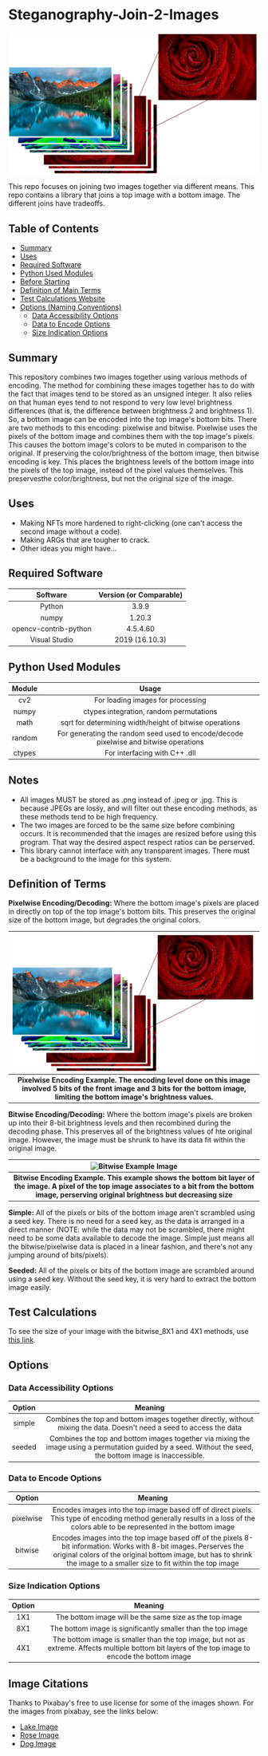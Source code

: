 # Steganography-Join-2-Images

![Pixelwise Example Image](https://github.com/jeremybeeman/Steganography-Join-2-Images/blob/main/README_images/pixelwise_example.png)

This repo focuses on joining two images together via different means. This repo contains a library that joins a top image with a bottom image. The different joins have tradeoffs. 
## Table of Contents 
- [Summary](#summary)
- [Uses](#uses)
- [Required Software](#required-software)
- [Python Used Modules](#python-used-modules)
- [Before Starting](#notes)
- [Definition of Main Terms](#definition-of-terms)
- [Test Calculations Website](#test-calculations)
- [Options (Naming Conventions)](#options)
  * [Data Accessibility Options](#data-accessibility-options)
  * [Data to Encode Options](#data-to-encode-options)
  * [Size Indication Options](#size-indication-options)

## Summary 

This repository combines two images together using various methods of encoding. The method for combining these images together has to do with the fact that images tend to be stored as an unsigned integer. It also relies on that human eyes tend to not respond to very low level brightness differences (that is, the difference between brightness 2 and brightness 1). So, a bottom image can be encoded into the top image's bottom bits. There are two methods to this encoding: pixelwise and bitwise. Pixelwise uses the pixels of the bottom image and combines them with the top image's pixels. This causes the bottom image's colors to be muted in comparison to the original. If preserving the color/brightness of the bottom image, then bitwise encoding is key. This places the brightness levels of the bottom image into the pixels of the top image, instead of the pixel values themselves. This preservesthe color/brightness, but not the original size of the image. 

## Uses 

- Making NFTs more hardened to right-clicking (one can't access the second image without a code). 
- Making ARGs that are tougher to crack. 
- Other ideas you might have...

## Required Software 

| Software                               | Version (or Comparable)  |
|:--------------------------------------:|:------------------------:|
| Python                                 | 3.9.9                    |
| numpy                                  | 1.20.3                   |
| opencv-contrib-python                  | 4.5.4.60                 |    
| Visual Studio                          | 2019 (16.10.3)           | 

## Python Used Modules 

| Module                                 | Usage  |
|:--------------------------------------:|:------------------------:|
| cv2                                    | For loading images for processing                                                                     |
| numpy                                  | ctypes integration, random permutations                                                               |
| math                                   | sqrt for determining width/height of bitwise operations                                               |
| random                                 | For generating the random seed used to encode/decode pixelwise and bitwise operations                 |   
| ctypes                                 | For interfacing with C++ .dll                                                                         |

## Notes 

- All images MUST be stored as .png instead of .jpeg or .jpg. This is because JPEGs are lossy, and will filter out these encoding methods, as these methods tend to be high frequency. 
- The two images are forced to be the same size before combining occurs. It is recommended that the images are resized before using this program. That way the desired aspect respect ratios can be perserved. 
- This library cannot interface with any transparent images. There must be a background to the image for this system.

## Definition of Terms

**Pixelwise Encoding/Decoding:** Where the bottom image's pixels are placed in directly on top of the top image's bottom bits. This preserves the original size of the bottom image, but degrades the original colors.

| ![Pixelwise Example Image](https://github.com/jeremybeeman/Steganography-Join-2-Images/blob/main/README_images/pixelwise_example.png) |
|:---:|
| **Pixelwise Encoding Example. The encoding level done on this image involved 5 bits of the front image and 3 bits for the bottom image, limiting the bottom image's brightness values.**

**Bitwise Encoding/Decoding:** Where the bottom image's pixels are broken up into their 8-bit brightness levels and then recombined during the decoding phase. This preserves all of the brightness values of hte original image. However, the image must be shrunk to have its data fit within the original image.

| ![Bitwise Example Image](https://github.com/jeremybeeman/Steganography-Join-2-Images/blob/main/README_images/bitwise_example.png) |
|:---:|
| **Bitwise Encoding Example. This example shows the bottom bit layer of the image. A pixel of the top image associates to a bit from the bottom image, perserving original brightness but decreasing size**|

**Simple:** All of the pixels or bits of the bottom image aren't scrambled using a seed key. There is no need for a seed key, as the data is arranged in a direct manner (NOTE: while the data may not be scrambled, there might need to be some data available to decode the image. Simple just means all the bitwise/pixelwise data is placed in a linear fashion, and there's not any jumping around of bits/pixels). 

**Seeded:** All of the pixels or bits of the bottom image are scrambled around using a seed key. Without the seed key, it is very hard to extract the bottom image easily. 

## Test Calculations 

To see the size of your image with the bitwise_8X1 and 4X1 methods, use [this link](https://raw.githack.com/jeremybeeman/Steganography-Join-2-Images/main/resized_img_size_calc.html).

## Options 

### Data Accessibility Options

| Option      | Meaning                                                                                         |
|:-----------:|:-----------------------------------------------------------------------------------------------:|
| simple      | Combines the top and bottom images together directly, without mixing the data. Doesn't need a seed to access the data                 |
| seeded      | Combines the top and bottom images together via mixing the image using a permutation guided by a seed. Without the seed, the bottom image is inaccessible.                   |

### Data to Encode Options

| Option      | Meaning                                                                                         |
|:-----------:|:-----------------------------------------------------------------------------------------------:|
| pixelwise      | Encodes images into the top image based off of direct pixels. This type of encoding method generally results in a loss of the colors able to be represented in the bottom image                 |
| bitwise      | Encodes images into the top image based off of the pixels 8-bit information. Works with 8-bit images. Perserves the original colors of the original bottom image, but has to shrink the image to a smaller size to fit within the top image                  |

### Size Indication Options 

| Option      | Meaning                                                                                         |
|:-----------:|:-----------------------------------------------------------------------------------------------:|
| 1X1      | The bottom image will be the same size as the top image                       |
| 8X1      | The bottom image is significantly smaller than the top image                  |
| 4X1      | The bottom image is smaller than the top image, but not as extreme. Affects multiple bottom bit layers of the top image to encode the bottom image  |


## Image Citations 

Thanks to Pixabay's free to use license for some of the images shown. For the images from pixabay, see the links below: 
- [Lake Image](https://pixabay.com/images/id-2297204/)
- [Rose Image](https://pixabay.com/images/id-1642970/)
- [Dog Image](https://pixabay.com/images/id-1123016/)
